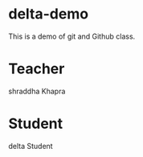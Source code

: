 # delta-demo

This is a demo of git and Github class.

# Teacher

shraddha Khapra

# Student

delta Student
